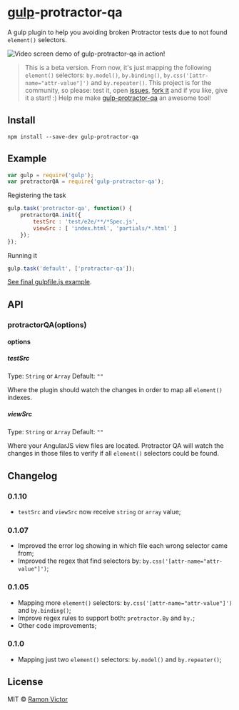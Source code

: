 # [gulp](http://gulpjs.com)-protractor-qa

A gulp plugin to help you avoiding broken Protractor tests due to not found `element()` selectors.

<img src="https://raw.githubusercontent.com/ramonvictor/gulp-protractor-qa/master/assets/gulp-protractor-qa.gif" alt="Video screen demo of gulp-protractor-qa in action!">

> This is a beta version. From now, it's just mapping the following `element()` selectors: `by.model()`, `by.binding()`, `by.css('[attr-name="attr-value"]')` and `by.repeater()`.
This project is for the community, so please: test it, open [issues](https://github.com/ramonvictor/gulp-protractor-qa/issues), [fork it](https://github.com/ramonvictor/gulp-protractor-qa/) and if you like, give it a start! :) 
Help me make [gulp-protractor-qa](https://www.npmjs.org/package/gulp-protractor-qa) an awesome tool! 

## Install

```
npm install --save-dev gulp-protractor-qa
```


## Example

```js
var gulp = require('gulp');
var protractorQA = require('gulp-protractor-qa');
```

Registering the task
```js
gulp.task('protractor-qa', function() {
    protractorQA.init({
        testSrc : 'test/e2e/**/*Spec.js',
        viewSrc : [ 'index.html', 'partials/*.html' ]
    });
});
```

Running it
```js
gulp.task('default', ['protractor-qa']);
```
[See final gulpfile.js example](https://github.com/ramonvictor/gulp-protractor-qa/blob/master/assets/gulpfile.js).

## API

### protractorQA(options)

#### options

##### testSrc

Type: `String` or `Array`
Default: `""`

Where the plugin should watch the changes in order to map all `element()` indexes.

##### viewSrc

Type: `String` or `Array`
Default: `""`

Where your AngularJS view files are located. Protractor QA will watch the changes in those files to verify if all `element()` selectors could be found.

## Changelog

### 0.1.10
- `testSrc` and `viewSrc` now receive `string` or `array` value;

### 0.1.07

- Improved the error log showing in which file each wrong selector came from;
- Improved the regex that find selectors by: `by.css('[attr-name="attr-value"]')`;


### 0.1.05

- Mapping more `element()` selectors: `by.css('[attr-name="attr-value"]')` and `by.binding()`;
- Improve regex rules to support both: `protractor.By` and `by.`;
- Other code improvements;

### 0.1.0
- Mapping just two `element()` selectors: `by.model()` and `by.repeater()`;

## License

MIT © [Ramon Victor](https://github.com/ramonvictor)
